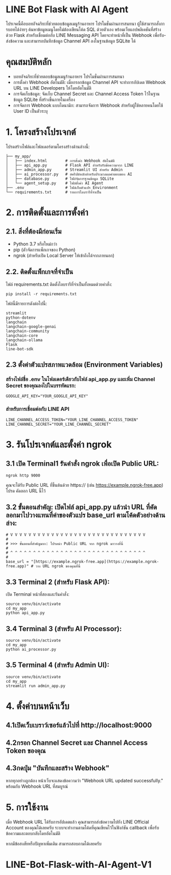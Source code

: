# LINE Bot Flask with AI Agent 
โปรเจคนี้คือบอทอัจฉริยะที่ช่วยตอบข้อมูลเมนูร้านอาหาร โปรโมชั่นผ่านการสนทนา ผู้ใช้สามารถสั่งการบอทได้ง่ายๆ ค้นหาข้อมูลเมนูโดยไม่ต้องเขียนโค้ด SQL ด้วยตัวเอง พร้อมเว็บแอปพลิเคชันที่สร้างด้วย Flask สำหรับเชื่อมต่อกับ LINE Messaging API โดยจะทำหน้าที่เป็น Webhook เพื่อรับ-ส่งข้อความ และสามารถบันทึกข้อมูล Channel API ลงในฐานข้อมูล SQLite ได้

# คุณสมบัติหลัก
* บอทอัจฉริยะที่ช่วยตอบข้อมูลเมนูร้านอาหาร โปรโมชั่นผ่านการสนทนา
* การตั้งค่า Webhook อัตโนมัติ: เมื่อกรอกข้อมูล Channel API จะทำการอัปเดต Webhook URL บน LINE Developers ให้โดยอัตโนมัติ
* การจัดเก็บข้อมูล: จัดเก็บ Channel Secret และ Channel Access Token ไว้ในฐานข้อมูล SQLite ที่สร้างขึ้นภายในเครื่อง
* การจัดการ Webhook แบบไดนามิก: สามารถจัดการ Webhook สำหรับผู้ใช้หลายคนโดยใช้ User ID เป็นตัวระบุ

# 1. โครงสร้างโปรเจกต์
โปรดสร้างไฟล์และโฟลเดอร์ตามโครงสร้างด้านล่างนี้:
```
├── my_app/
│   ├── index.html        # การตั้งค่า Webhook อัตโนมัติ
│   ├── api_app.py        # Flask API สำหรับรับข้อความจาก LINE
│   ├── admin_app.py      # Streamlit UI สำหรับ Admin
│   ├── ai_processor.py   # สคริปต์หลักสำหรับประมวลผลคำตอบของ AI
│   ├── database.py       # ไฟล์จัดการฐานข้อมูล SQLite
│   └── agent_setup.py    # ไฟล์ตั้งค่า AI Agent
├── .env                  # ไฟล์เก็บตัวแปร Environment
└── requirements.txt      # รายการไลบรารีที่จำเป็น
```

# 2. การติดตั้งและการตั้งค่า

## 2.1. สิ่งที่ต้องมีก่อนเริ่ม
* Python 3.7 หรือใหม่กว่า
* pip (ตัวจัดการแพ็กเกจของ Python)
* ngrok (สำหรับเปิด Local Server ให้เข้าถึงได้จากภายนอก)

## 2.2. ติดตั้งแพ็กเกจที่จำเป็น
ไฟล์ requirements.txt
ติดตั้งไลบรารีที่จำเป็นทั้งหมดด้วยคำสั่ง:
```
pip install -r requirements.txt
```

ไฟล์นี้มีรายการดังต่อไปนี้:
```
streamlit
python-dotenv
langchain
langchain-google-genai
langchain-community
langchain-core
langchain-ollama
Flask
line-bot-sdk
```

## 2.3 ตั้งค่าตัวแปรสภาพแวดล้อม (Environment Variables)
### สร้างไฟล์ชื่อ .env ในโฟลเดอร์เดียวกับไฟล์ api_app.py และเพิ่ม Channel Secret ของคุณลงไปในบรรทัดแรก:
```
GOOGLE_API_KEY="YOUR_GOOGLE_API_KEY"
```
### สำหรับการเชื่อมต่อกับ LINE API
```
LINE_CHANNEL_ACCESS_TOKEN="YOUR_LINE_CHANNEL_ACCESS_TOKEN"
LINE_CHANNEL_SECRET="YOUR_LINE_CHANNEL_SECRET"
```

# 3. รันโปรเจกต์และตั้งค่า ngrok
## 3.1 เปิด Terminal1 รันคำสั่ง ngrok เพื่อเปิด Public URL:
```
ngrok http 9000
```
คุณจะได้รับ Public URL ที่ขึ้นต้นด้วย https:// (เช่น https://example.ngrok-free.app) โปรด คัดลอก URL นี้ไว้
## 3.2 ขั้นตอนสำคัญ: เปิดไฟล์ api_app.py แล้วนำ URL ที่คัดลอกมาไปวางแทนที่ค่าของตัวแปร base_url ตามโค้ดตัวอย่างด้านล่าง:
```
# V V V V V V V V V V V V V V V V V V V V V V V V V V V V V V
#
# >>> ขั้นตอนที่สำคัญมาก: โปรดนำ Public URL จาก ngrok มาวางที่นี่
#
# ^ ^ ^ ^ ^ ^ ^ ^ ^ ^ ^ ^ ^ ^ ^ ^ ^ ^ ^ ^ ^ ^ ^ ^ ^ ^ ^ ^ ^ ^
#
base_url = "[https://example.ngrok-free.app](https://example.ngrok-free.app)" # วาง URL ngrok ของคุณที่นี่

```
## 3.3 Terminal 2 (สำหรับ Flask API):
เปิด Terminal หน้าที่สองและรันคำสั่ง:
```
source venv/bin/activate 
cd my_app
python api_app.py
```
## 3.4 Terminal 3 (สำหรับ AI Processor):
```
source venv/bin/activate 
cd my_app
python ai_processor.py
```

## 3.5 Terminal 4 (สำหรับ Admin UI):
```
source venv/bin/activate 
cd my_app
streamlit run admin_app.py
```

# 4. ตั้งค่าบนหน้าเว็บ
## 4.1เปิดเว็บเบราว์เซอร์แล้วไปที่ http://localhost:9000
## 4.2กรอก Channel Secret และ Channel Access Token ของคุณ
## 4.3กดปุ่ม "บันทึกและสร้าง Webhook"
หากทุกอย่างถูกต้อง หน้าเว็บจะแสดงข้อความว่า "Webhook URL updated successfully." พร้อมกับ Webhook URL ที่สมบูรณ์

# 5. การใช้งาน
เมื่อ Webhook URL ได้รับการอัปเดตแล้ว คุณสามารถส่งข้อความไปยัง LINE Official Account ของคุณได้เลยครับ
ระบบจะทำงานตามโค้ดที่คุณเขียนไว้ในฟังก์ชัน callback เพื่อรับข้อความและตอบกลับโดยอัตโนมัติ

หากมีข้อสงสัยหรือปัญหาเพิ่มเติม สามารถสอบถามได้เลยครับ
# LINE-Bot-Flask-with-AI-Agent-V1
